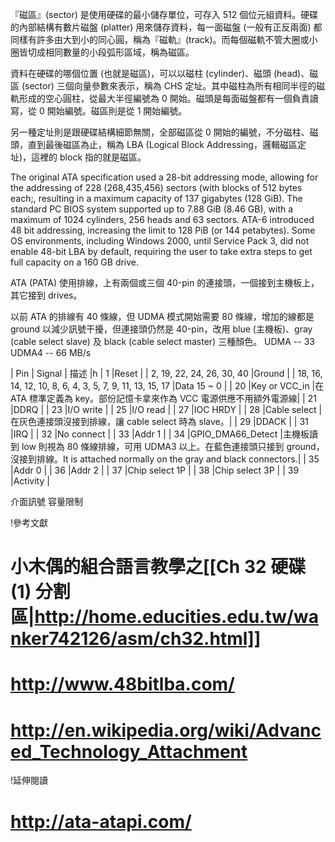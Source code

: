
『磁區』(sector) 是使用硬碟的最小儲存單位，可存入 512 個位元組資料。硬碟的內部結構有數片磁盤 (platter) 用來儲存資料，每一面磁盤 (一般有正反兩面) 都同樣有許多由大到小的同心圓，稱為『磁軌』(track)。而每個磁軌不管大圈或小圈皆切成相同數量的小段弧形區域，稱為磁區。

資料在硬碟的哪個位置 (也就是磁區)，可以以磁柱 (cylinder)、磁頭 (head)、磁區 (sector) 三個向量參數來表示，稱為 CHS 定址。其中磁柱為所有相同半徑的磁軌形成的空心圓柱，從最大半徑編號為 0 開始。磁頭是每面磁盤都有一個負責讀寫，從 0 開始編號。磁區則是從 1 開始編號。

另一種定址則是跟硬碟結構細節無關，全部磁區從 0 開始的編號，不分磁柱、磁頭，直到最後磁區為止，稱為 LBA (Logical Block Addressing，邏輯磁區定址)，這裡的 block 指的就是磁區。

The original ATA specification used a 28-bit addressing mode, allowing for the addressing of 228 (268,435,456) sectors (with blocks of 512 bytes each;, resulting in a maximum capacity of 137 gigabytes (128 GiB). The standard PC BIOS system supported up to 7.88 GiB (8.46 GB), with a maximum of 1024 cylinders, 256 heads and 63 sectors. ATA-6 introduced 48 bit addressing, increasing the limit to 128 PiB (or 144 petabytes). Some OS environments, including Windows 2000, until Service Pack 3, did not enable 48-bit LBA by default, requiring the user to take extra steps to get full capacity on a 160 GB drive.

ATA (PATA) 使用排線，上有兩個或三個 40-pin 的連接頭，一個接到主機板上，其它接到 drives。

以前 ATA 的排線有 40 條線，但 UDMA 模式開始需要 80 條線，增加的線都是 ground 以減少訊號干擾，但連接頭仍然是 40-pin，改用 blue (主機板)、gray (cable select slave) 及 black (cable select master) 三種顏色。
UDMA -- 33
UDMA4 -- 66 MB/s

|  Pin  |  Signal  |  描述  |h
|  1 	|Reset  |
|  2, 19, 22, 24, 26, 30, 40  	|Ground  |
|  18, 16, 14, 12, 10, 8, 6, 4, 3, 5, 7, 9, 11, 13, 15, 17  |Data 15 ~ 0 |
|  20 	|Key or VCC_in  |在 ATA 標準定義為 key。部份記憶卡拿來作為 VCC 電源供應不用額外電源線|
|  21 	|DDRQ  |
|  23 	|I/O write  |
|  25 	|I/O read  |
|  27 	|IOC HRDY  |
|  28 	|Cable select  |在灰色連接頭沒接到排線，讓 cable select 時為 slave。|
|  29 	|DDACK  |
|  31 	|IRQ  |
|  32 	|No connect  |
|  33 	|Addr 1  |
|  34 	|GPIO_DMA66_Detect  |主機板讀到 low 則視為 80 條線排線，可用 UDMA3 以上。在藍色連接頭只接到 ground，沒接到排線。It is attached normally on the gray and black connectors.|
|  35 	|Addr 0  |
|  36 	|Addr 2  |
|  37 	|Chip select 1P  |
|  38 	|Chip select 3P  |
|  39 	|Activity  |




介面訊號
容量限制

!參考文獻
# 小木偶的組合語言教學之[[Ch 32 硬碟 (1) 分割區|http://home.educities.edu.tw/wanker742126/asm/ch32.html]]
# http://www.48bitlba.com/
# http://en.wikipedia.org/wiki/Advanced_Technology_Attachment
!延伸閱讀
# http://ata-atapi.com/
